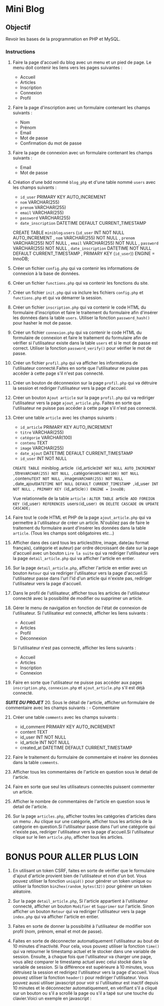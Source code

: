 # Mini Blog

## Objectif
Revoir les bases de la programmation en PHP et MySQL.

### Instructions

1. Faire la page d'accueil du blog avec un menu et un pied de page. Le menu doit contenir les liens vers les pages suivantes :
    - Accueil
    - Articles
    - Inscription
    - Connexion
    - Profil

2. Faire la page d'inscription avec un formulaire contenant les champs suivants :
    - Nom
    - Prénom
    - Email
    - Mot de passe
    - Confirmation du mot de passe

3. Faire la page de connexion avec un formulaire contenant les champs suivants :
    - Email
    - Mot de passe

4. Création d'une bdd nommé `blog_php` et d'une table nommé `users` avec les champs suivants :
    - `id_user` PRIMARY KEY AUTO_INCREMENT
    - `nom` VARCHAR(255)
    - `prenom` VARCHAR(255)
    - `email` VARCHAR(255)
    - `password` VARCHAR(255)
    - `date_inscription` DATETIME DEFAULT CURRENT_TIMESTAMP

   CREATE TABLE `miniblog`.`users` (`id_user` INT NOT NULL AUTO_INCREMENT , `nom` VARCHAR(255) NOT NULL , `prenom` VARCHAR(255) NOT NULL , `email` VARCHAR(255) NOT NULL , `password` VARCHAR(255) NOT NULL , `date_inscription` DATETIME NOT NULL DEFAULT CURRENT_TIMESTAMP , PRIMARY KEY (`id_user`)) ENGINE = InnoDB;

5. Créer un fichier `config.php` qui va contenir les informations de connexion à la base de données.

6. Créer un fichier `functions.php` qui va contenir les fonctions du site.

7. Créer un fichier `init.php` qui va inclure les fichiers `config.php` et `functions.php` et qui va démarrer la session.

8. Créer un fichier `inscription.php` qui va contenir le code HTML du formulaire d'inscription et faire le traitement du formulaire afin d'insérer les données dans la table `users`. Utiliser la fonction `password_hash()` pour hasher le mot de passe.

9. Créer un fichier `connexion.php` qui va contenir le code HTML du formulaire de connexion et faire le traitement du formulaire afin de vérifier si l'utilisateur existe dans la table `users` et si le mot de passe est correct. Utiliser la fonction `password_verify()` pour vérifier le mot de passe.

10. Créer un fichier `profil.php` qui va afficher les informations de l'utilisateur connecté.Faites en sorte que l'utilisateur ne puisse pas accéder à cette page s'il n'est pas connecté.

11. Créer un bouton de déconnexion sur la page `profil.php` qui va détruire la session et rediriger l'utilisateur vers la page d'accueil.

12. Créer un bouton `Ajout article` sur la page `profil.php` qui va rediriger l'utilisateur vers la page `ajout_article.php`. Faites en sorte que l'utilisateur ne puisse pas accéder à cette page s'il n'est pas connecté.

13. Créer une table  `article` avec les champs suivants :
    - `id_article` PRIMARY KEY AUTO_INCREMENT
    - `titre` VARCHAR(255)
    - `catégorie` VARCHAR(100)
    - `contenu` TEXT
    - `image` VARCHAR(255)
    - `date_ajout` DATETIME DEFAULT CURRENT_TIMESTAMP
    - `id_user` INT NOT NULL

    `CREATE TABLE `miniblog`.`article` (`id_article` INT NOT NULL AUTO_INCREMENT , `titre` VARCHAR(255) NOT NULL , `catégorie` VARCHAR(100) NOT NULL , `contenu` TEXT NOT NULL , `image` VARCHAR(255) NOT NULL , `date_ajout` DATETIME NOT NULL DEFAULT CURRENT_TIMESTAMP , `id_user` INT NOT NULL , PRIMARY KEY (`id_article`)) ENGINE = InnoDB;`

    Vue relationnelle de la table `article` :
    `ALTER TABLE `article` ADD FOREIGN KEY (`id_user`) REFERENCES `users`(`id_user`) ON DELETE CASCADE ON UPDATE CASCADE;`

14. Faire tout le code HTML et PHP de la page `ajout_article.php` qui va permettre à l'utilisateur de créer un article. N'oubliez pas de faire le traitement du formulaire avant d'insérer les données dans la table `article`. (Tous les champs sont obligatoires etc...)

15. Afficher dans des card tous les articles(titre, image, date(au format français), catégorie et auteur)  par ordre décroissant de date sur la page d'accueil avec un bouton `Lire la suite` qui va rediriger l'utilisateur vers la page `detail_article.php` qui va afficher l'article en entier.


16. Sur la page `detail_article.php`, afficher l'article en entier avec un bouton `Retour` qui va rediriger l'utilisateur vers la page d'accueil.Si l'utilisateur passe dans l'url l'id d'un article qui n'existe pas, rediriger l'utilisateur vers la page d'accueil.


17. Dans le profil de l'utilisateur, afficher tous les articles de l'utilisateur connecté avec la possibilité de modifier ou supprimer un article.

18. Gérer le menu de navigation en fonction de l'état de connexion de l'utilisateur. Si l'utilisateur est connecté, afficher les liens suivants :
    - Accueil
    - Articles
    - Profil
    - Déconnexion

    Si l'utilisateur n'est pas connecté, afficher les liens suivants :
    - Accueil
    - Articles
    - Inscription
    - Connexion

19. Faire en sorte que l'utilisateur ne puisse pas accéder aux pages `inscription.php`, `connexion.php` et `ajout_article.php` s'il est déjà connecté.

***SUITE DU PROJET***
20. Sous le détail de l'article, afficher un formulaire de commentaire avec les champs suivants :
    - Commentaire

21. Créer une table `comments` avec les champs suivants :
    - id_comment PRIMARY KEY AUTO_INCREMENT
    - content TEXT
    - id_user INT NOT NULL
    - id_article INT NOT NULL
    - created_at DATETIME DEFAULT CURRENT_TIMESTAMP

22. Faire le traitement du formulaire de commentaire et insérer les données dans la table `comments`.

23. Afficher tous les commentaires de l'article en question sous le detail de l'article.

24. Faire en sorte que seul les utilisateurs connectés puissent commenter un article.

25. Afficher le nombre de commentaires de l'article en question sous le detail de l'article.

26. Sur la page `articles.php`, afficher toutes les catégories d'articles dans un menu . Au clique sur une catégorie, afficher tous les articles de la catégorie en question.Si l'utilisateur passe dans l'url une catégorie qui n'existe pas, rediriger l'utilisateur vers la page d'accueil.Si l'utilisateur clique sur le lien `article.php`, afficher tous les articles.














# BONUS POUR ALLER PLUS LOIN

1. En utilisant un token CSRF, faites en sorte de vérifier que le formulaire d'ajout d'article provient bien de l'utilisateur et non d'un bot. Vous pouvez utiliser la fonction `uniqid()` pour générer un token unique ou utiliser la fonction `bin2hex(random_bytes(32))` pour générer un token aléatoire.

2. Sur la page `detail_article.php`, Si l'article appartient à l'utilisateur connecté, afficher un bouton `Modifier` et `Supprimer` sur l'article. Sinon afficher un bouton `Retour` qui va rediriger l'utilisateur vers la page `index.php` qui va afficher l'article en entier.

3. Faites en sorte de donner la possibilité à l'utilisateur de modifier son profil (nom, prénom, email et mot de passe).

4. Faites en sorte de déconnecter automatiquement l'utilisateur au bout de 10 minutes d'inactivité. Pour cela, vous pouvez utiliser la fonction `time()` qui va retourner le timestamp actuel et le stocker dans une variable de session. Ensuite, à chaque fois que l'utilisateur va charger une page, vous allez comparer le timestamp actuel avec celui stocké dans la variable de session. Si la différence est supérieure à 10 minutes, vous détruisez la session et redirigez l'utilisateur vers la page d'accueil. Vous pouvez utiliser la fonction `header()` pour rediriger l'utilisateur. Vous pouvez aussi utiliser javascript pour voir si l'utilisateur est inactif depuis 10 minutes et le déconnecter automatiquement, en vérifiant s'il a cliqué sur un bouton ou s'il a scrollé la page ou s'il a tapé sur une touche du clavier.Voici un exemple en javascript :

